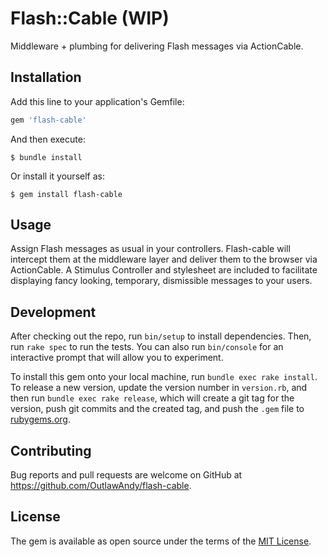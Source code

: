 # Flash::Cable (WIP)

Middleware + plumbing for delivering Flash messages via ActionCable.

## Installation

Add this line to your application's Gemfile:

```ruby
gem 'flash-cable'
```

And then execute:

    $ bundle install

Or install it yourself as:

    $ gem install flash-cable

## Usage

Assign Flash messages as usual in your controllers. Flash-cable will intercept them at the middleware layer and deliver them to the browser via ActionCable. A Stimulus Controller and stylesheet are included to facilitate displaying fancy looking, temporary, dismissible messages to your users.

## Development

After checking out the repo, run `bin/setup` to install dependencies. Then, run `rake spec` to run the tests. You can also run `bin/console` for an interactive prompt that will allow you to experiment.

To install this gem onto your local machine, run `bundle exec rake install`. To release a new version, update the version number in `version.rb`, and then run `bundle exec rake release`, which will create a git tag for the version, push git commits and the created tag, and push the `.gem` file to [rubygems.org](https://rubygems.org).

## Contributing

Bug reports and pull requests are welcome on GitHub at https://github.com/OutlawAndy/flash-cable.

## License

The gem is available as open source under the terms of the [MIT License](https://opensource.org/licenses/MIT).
